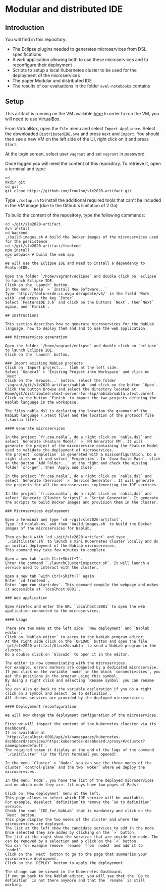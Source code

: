 # Modular and distributed IDE

## Introduction

You will find in this repository:
 - The Eclipse plugins needed to generates microservices from DSL specifications
 - A web application allowing both to use these microservices and to reconfigure their deployment
 - Scripts to setup a local Kubernetes cluster to be used for the deployment of the microservices
 - The paper Modular and distributed IDE
 - The results of our evaluations in the folder `eval-notebooks` contains 

## Setup

This artifact is running on the VM available [here](https://github.com/fcoulon/sle2020-artifact/releases/download/v1.0/DistributedIDE.ova)
In order to run the VM, you will need to use [VirtualBox](https://www.virtualbox.org/).

From VirtualBox, open the `File` menu and select `Import Appliance`.
Select the downloaded `DistributedIDE.ova` and press `Next` and `Import`.
You should then see a new VM on the left side of the UI, right click on it and press `Start`.

At the login screen, select user `vagrant` and set `vagrant` in password.

Once logged you will need the content of this repository. To retrieve it, open a terminal and type:
```
cd 
mkdir git
cd git
git clone https://github.com/fcoulon/sle2020-artifact.git
```

Type `./setup.sh` to install the additional required tools that can't be included in the VM image (due to the Github's limitation of 2 Go)

To build the content of the repository, type the following commands:
````
cd ~/git/sle2020-artifact
mvn install
cd backend
./build-images.sh # build the Docker images of the microservices used for the persistence
cd ~/git/sle2020-artifact/frontend
npm install
npx webpack # build the web app
```
We will use the Eclipse IDE and need to install a dependency to FeatureIDE.

Open the folder `/home/vagrant/eclipse` and double click on `eclipse` to launch Eclipse IDE.
Click on the `Launch` button.
In the menu `Help` > `Install New Software...`
Type `http://featureide.cs.ovgu.de/update/v3/` in the field `Work with` and press the key `Enter`
Select `FeatureIDE 3.6` and click on the buttons `Next`, then`Next` again, and `Finish`.

## Instructions

This section describes how to generate microservices for the NabLab language, how to deploy them and and to use the web application.

### Microservices generation

Open the folder `/home/vagrant/eclipse` and double click on `eclipse` to launch Eclipse IDE.
Click on the `Launch` button.

### Import existing NabLab projects
Click on `Import project...` link at the left side.
Select `General` > `Existing Project into Workspace` and click on `Next`.
Click on the `Browse...` button, select the folder `vagrant/git/sle2020-artifact/nablab` and click on the button `Open`.
Click the button Browse and select the directory located at Home/git/distributed-xtext-server-for-lsp/nablab/nabla.xtext.parent
Click on the button `Finish` to import the two projects defining the Nablab language in the workspace.

The files nabla.dsl is declaring the location the grammar of the NabLab language (.xtext file) and the location of the protocol file (.kaulua file).

#### Generate microservices

In the project `fr.cea.nabla`, do a right click on `nabla.dsl` and select `Generate (Feature Model)` > `FM Generator FM`. It will generate the project of the microservice containing the Feature Model used to validate the deployment of microservices.
The project `completion` is generated with a missconfiguration. Do a right click on it and select `Properties`. In `Java Build Path`, click on the button `Add Folder...` at the right and check the missing folder `src-gen`, then `Apply and Close`.

In the project `fr.cea.nabla`, do a right click on `nabla.dsl` and select `Generate (Service)` > `Service Generator`. It will generate the projects for all the microservices implementing the IDE services.

In the project `fr.cea.nabla`, do a right click on `nabla.dsl` and select `Generate (Cluster Scripts)` > `Script Generator`. It generate the scripts to build Docker images and provision them in the cluster.

### Microservices deployement

Open a terminal and type `cd ~/git/sle2020-artifact`.
Type `cd nablab-ms` and then `build-images.sh` to build the Docker images of the microservices for Nablab.

Then go back with `cd ~/git/sle2020-artifact` and type `./initCluster.sh` to launch a mini Kubernetes cluster locally and do an initial deployment of the Nablab microservices.
This command may take few minutes to complete.

Open a new tab `with Ctrl+Shift+T`.
Enter the command `./launchClusterInspector.sh`. It will launch a service used to interact with the cluster.

Open a new tab `with Ctrl+Shift+T` again.
Enter `cd frontend`.
Enter `npm run start:dev`. This command compile the webpage and makes it accessible at `localhost:8081`.

### Web application

Open Firefox and enter the URL `localhost:8081` to open the web application connected to the microservices.

#### Usage

There are two menu at the left side: `New deployment` and `Nablab editor`.
Click on `Nablab editor` to acces to the NabLab program editor.
At the right side click on the `UPLOAD` button and open the file `git/sle2020-artifact/Glace2d.nabla` to send a NabLab program in the cluster.
Do a double click on `Glace2d` to open it in the editor.

The editor is now communicating with the microservices.
For example, errors markers are computed by a dedicated microservice.
If you click on the variable `node` in the block `connectivities`, you get the positions in the program using this symbol.
By doing a right click and selecting `Rename symbol` you can rename it.
You can also go back to the variable declaration if you do a right click on a symbol and select `Go to definition`.
All theses services are provided by the deployed microservices.

#### Deployement reconfiguration

We will now change the deployment configuration of the microservices.

First we will inspect the content of the Kubernetes clucster via its Dashboard.
It is available at `http://localhost:8001/api/v1/namespaces/kubernetes-dashboard/services/https:kubernetes-dashboard:/proxy/#/cluster?namespace=default`.
The required token it display at the end of the logs of the command `./initCluster` (in the first terminal you opened).

In the menu `Cluster` > `Nodes` you can see the three nodes of the cluster `control-plane` and the two `woker` where we deploy the microservices.

In the menu `Pods`, you have the list of the deployed microservices and on which node they are. (it mays have two pages of Pods)

Click on `New deployment` menu at the left.
This page allows to select which IDE service will be available.
For example, deselect `definition`to remove the `Go to definition` service.
Check the root `IDE_for_NabLab` that is mandatory and click on the `Next` button.
This page display the two nodes of the cluster and where the microservices are deployed.
The list at the left show the candidate services to add in the node. Once selected they are addes by clicking on the `>` button.
The list at the right show the services that are inside the node. The can be removed by a selection and a click on the `<` button.
You can for example remove `rename` from `node2` and add it to `node1`.
Click on the `Next` button to go to the page that summaries your microservice deployment.
Click on the `DEPLOY` button to apply the deployement.

The change can be viewed in the Kubernetes Dashboard.
If you go back to the Nablab editor, you will see that the `Go to definition` is not there anymore and that the `rename` is still working.


